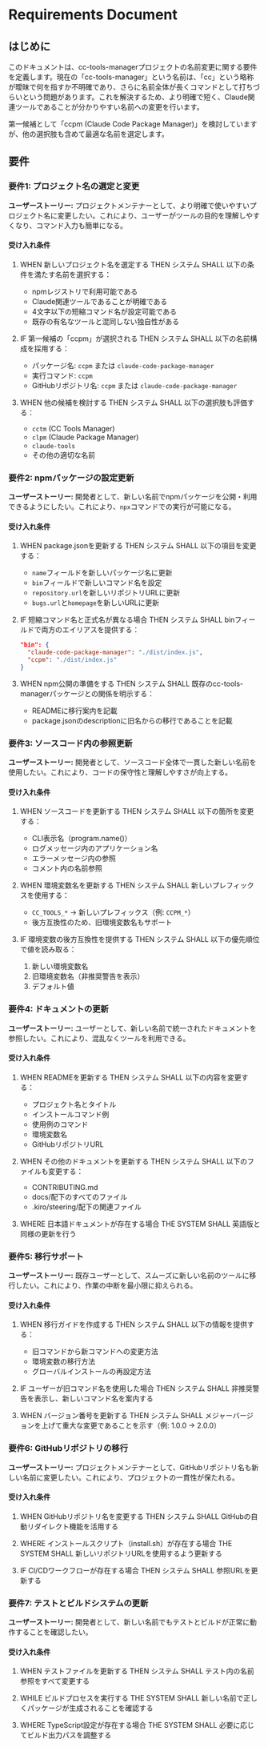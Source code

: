 # Requirements Document

## はじめに

このドキュメントは、cc-tools-managerプロジェクトの名前変更に関する要件を定義します。現在の「cc-tools-manager」という名前は、「cc」という略称が曖昧で何を指すか不明確であり、さらに名前全体が長くコマンドとして打ちづらいという問題があります。これを解決するため、より明確で短く、Claude関連ツールであることが分かりやすい名前への変更を行います。

第一候補として「ccpm (Claude Code Package Manager)」を検討していますが、他の選択肢も含めて最適な名前を選定します。

## 要件

### 要件1: プロジェクト名の選定と変更

**ユーザーストーリー:** プロジェクトメンテナーとして、より明確で使いやすいプロジェクト名に変更したい。これにより、ユーザーがツールの目的を理解しやすくなり、コマンド入力も簡単になる。

#### 受け入れ条件

1. WHEN 新しいプロジェクト名を選定する THEN システム SHALL 以下の条件を満たす名前を選択する：
   - npmレジストリで利用可能である
   - Claude関連ツールであることが明確である
   - 4文字以下の短縮コマンド名が設定可能である
   - 既存の有名なツールと混同しない独自性がある

2. IF 第一候補の「ccpm」が選択される THEN システム SHALL 以下の名前構成を採用する：
   - パッケージ名: `ccpm` または `claude-code-package-manager`
   - 実行コマンド: `ccpm`
   - GitHubリポジトリ名: `ccpm` または `claude-code-package-manager`

3. WHEN 他の候補を検討する THEN システム SHALL 以下の選択肢も評価する：
   - `cctm` (CC Tools Manager)
   - `clpm` (Claude Package Manager)
   - `claude-tools`
   - その他の適切な名前

### 要件2: npmパッケージの設定更新

**ユーザーストーリー:** 開発者として、新しい名前でnpmパッケージを公開・利用できるようにしたい。これにより、`npx`コマンドでの実行が可能になる。

#### 受け入れ条件

1. WHEN package.jsonを更新する THEN システム SHALL 以下の項目を変更する：
   - `name`フィールドを新しいパッケージ名に更新
   - `bin`フィールドで新しいコマンド名を設定
   - `repository.url`を新しいリポジトリURLに更新
   - `bugs.url`と`homepage`を新しいURLに更新

2. IF 短縮コマンド名と正式名が異なる場合 THEN システム SHALL binフィールドで両方のエイリアスを提供する：
   ```json
   "bin": {
     "claude-code-package-manager": "./dist/index.js",
     "ccpm": "./dist/index.js"
   }
   ```

3. WHEN npm公開の準備をする THEN システム SHALL 既存のcc-tools-managerパッケージとの関係を明示する：
   - READMEに移行案内を記載
   - package.jsonのdescriptionに旧名からの移行であることを記載

### 要件3: ソースコード内の参照更新

**ユーザーストーリー:** 開発者として、ソースコード全体で一貫した新しい名前を使用したい。これにより、コードの保守性と理解しやすさが向上する。

#### 受け入れ条件

1. WHEN ソースコードを更新する THEN システム SHALL 以下の箇所を変更する：
   - CLI表示名（program.name()）
   - ログメッセージ内のアプリケーション名
   - エラーメッセージ内の参照
   - コメント内の名前参照

2. WHEN 環境変数名を更新する THEN システム SHALL 新しいプレフィックスを使用する：
   - `CC_TOOLS_*` → 新しいプレフィックス（例: `CCPM_*`）
   - 後方互換性のため、旧環境変数名もサポート

3. IF 環境変数の後方互換性を提供する THEN システム SHALL 以下の優先順位で値を読み取る：
   1. 新しい環境変数名
   2. 旧環境変数名（非推奨警告を表示）
   3. デフォルト値

### 要件4: ドキュメントの更新

**ユーザーストーリー:** ユーザーとして、新しい名前で統一されたドキュメントを参照したい。これにより、混乱なくツールを利用できる。

#### 受け入れ条件

1. WHEN READMEを更新する THEN システム SHALL 以下の内容を変更する：
   - プロジェクト名とタイトル
   - インストールコマンド例
   - 使用例のコマンド
   - 環境変数名
   - GitHubリポジトリURL

2. WHEN その他のドキュメントを更新する THEN システム SHALL 以下のファイルも変更する：
   - CONTRIBUTING.md
   - docs/配下のすべてのファイル
   - .kiro/steering/配下の関連ファイル

3. WHERE 日本語ドキュメントが存在する場合 THE SYSTEM SHALL 英語版と同様の更新を行う

### 要件5: 移行サポート

**ユーザーストーリー:** 既存ユーザーとして、スムーズに新しい名前のツールに移行したい。これにより、作業の中断を最小限に抑えられる。

#### 受け入れ条件

1. WHEN 移行ガイドを作成する THEN システム SHALL 以下の情報を提供する：
   - 旧コマンドから新コマンドへの変更方法
   - 環境変数の移行方法
   - グローバルインストールの再設定方法

2. IF ユーザーが旧コマンド名を使用した場合 THEN システム SHALL 非推奨警告を表示し、新しいコマンド名を案内する

3. WHEN バージョン番号を更新する THEN システム SHALL メジャーバージョンを上げて重大な変更であることを示す（例: 1.0.0 → 2.0.0）

### 要件6: GitHubリポジトリの移行

**ユーザーストーリー:** プロジェクトメンテナーとして、GitHubリポジトリ名も新しい名前に変更したい。これにより、プロジェクトの一貫性が保たれる。

#### 受け入れ条件

1. WHEN GitHubリポジトリ名を変更する THEN システム SHALL GitHubの自動リダイレクト機能を活用する

2. WHERE インストールスクリプト（install.sh）が存在する場合 THE SYSTEM SHALL 新しいリポジトリURLを使用するよう更新する

3. IF CI/CDワークフローが存在する場合 THEN システム SHALL 参照URLを更新する

### 要件7: テストとビルドシステムの更新

**ユーザーストーリー:** 開発者として、新しい名前でもテストとビルドが正常に動作することを確認したい。

#### 受け入れ条件

1. WHEN テストファイルを更新する THEN システム SHALL テスト内の名前参照をすべて変更する

2. WHILE ビルドプロセスを実行する THE SYSTEM SHALL 新しい名前で正しくパッケージが生成されることを確認する

3. WHERE TypeScript設定が存在する場合 THE SYSTEM SHALL 必要に応じてビルド出力パスを調整する